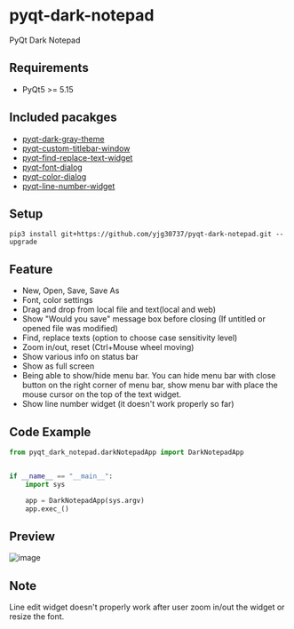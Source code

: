 # pyqt-dark-notepad
PyQt Dark Notepad

## Requirements
* PyQt5 >= 5.15

## Included pacakges
* <a href="https://github.com/yjg30737/pyqt-dark-gray-theme.git">pyqt-dark-gray-theme</a>
* <a href="https://github.com/yjg30737/pyqt-custom-titlebar-window.git">pyqt-custom-titlebar-window</a>
* <a href="https://github.com/yjg30737/pyqt-find-replace-text-widget.git">pyqt-find-replace-text-widget</a>
* <a href="https://github.com/yjg30737/pyqt-font-dialog.git">pyqt-font-dialog</a>
* <a href="https://github.com/yjg30737/pyqt-color-dialog.git">pyqt-color-dialog</a>
* <a href="https://github.com/yjg30737/pyqt-line-number-widget.git">pyqt-line-number-widget</a>

## Setup
```pip3 install git+https://github.com/yjg30737/pyqt-dark-notepad.git --upgrade```

## Feature
* New, Open, Save, Save As
* Font, color settings
* Drag and drop from local file and text(local and web)
* Show "Would you save" message box before closing (If untitled or opened file was modified)
* Find, replace texts (option to choose case sensitivity level)
* Zoom in/out, reset (Ctrl+Mouse wheel moving)
* Show various info on status bar
* Show as full screen
* Being able to show/hide menu bar. You can hide menu bar with close button on the right corner of menu bar, show menu bar with place the mouse cursor on the top of the text widget.
* Show line number widget (it doesn't work properly so far)

## Code Example
```python
from pyqt_dark_notepad.darkNotepadApp import DarkNotepadApp


if __name__ == "__main__":
    import sys

    app = DarkNotepadApp(sys.argv)
    app.exec_()
```

## Preview
![image](https://user-images.githubusercontent.com/55078043/156080318-f880a636-2190-4238-aa3c-02e662730451.png)

## Note
Line edit widget doesn't properly work after user zoom in/out the widget or resize the font.
